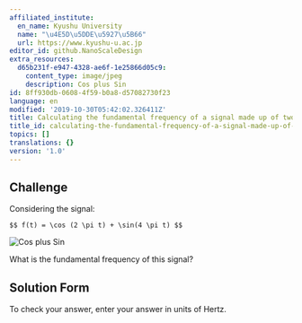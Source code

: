 ```yaml
---
affiliated_institute:
  en_name: Kyushu University
  name: "\u4E5D\u5DDE\u5927\u5B66"
  url: https://www.kyushu-u.ac.jp
editor_id: github.NanoScaleDesign
extra_resources:
  d65b231f-e947-4328-ae6f-1e25866d05c9:
    content_type: image/jpeg
    description: Cos plus Sin
id: 8ff930db-0608-4f59-b0a8-d57082730f23
language: en
modified: '2019-10-30T05:42:02.326411Z'
title: Calculating the fundamental frequency of a signal made up of two waves
title_id: calculating-the-fundamental-frequency-of-a-signal-made-up-of-two-waves
topics: []
translations: {}
version: '1.0'
---
```


## Challenge
Considering the signal:

`$$ f(t) = \cos (2 \pi t) + \sin(4 \pi t) $$`

![Cos plus Sin](/api/v0/teachers/github.NanoScaleDesign/resources/public/d65b231f-e947-4328-ae6f-1e25866d05c9.jpeg/d65b231f-e947-4328-ae6f-1e25866d05c9.jpeg)

What is the fundamental frequency of this signal?

## Solution Form
To check your answer, enter your answer in units of Hertz.

